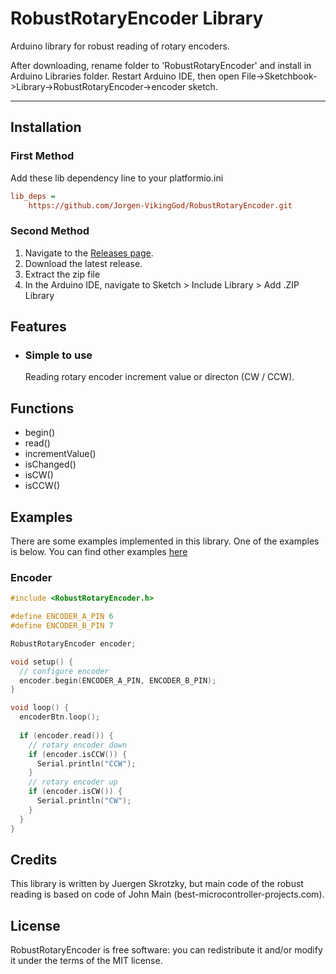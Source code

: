 # RobustRotaryEncoder Library

Arduino library for robust reading of rotary encoders.

After downloading, rename folder to 'RobustRotaryEncoder' and install in Arduino Libraries folder. Restart Arduino IDE, then open File->Sketchbook->Library->RobustRotaryEncoder->encoder sketch.

---

## Installation

### First Method

Add these lib dependency line to your platformio.ini

```ini
lib_deps =
    https://github.com/Jorgen-VikingGod/RobustRotaryEncoder.git
```

### Second Method

1. Navigate to the [Releases page](https://github.com/Jorgen-VikingGod/RobustRotaryEncoder/releases).
1. Download the latest release.
1. Extract the zip file
1. In the Arduino IDE, navigate to Sketch > Include Library > Add .ZIP Library

## Features

- ### Simple to use

  Reading rotary encoder increment value or directon (CW / CCW).

## Functions

- begin()
- read()
- incrementValue()
- isChanged()
- isCW()
- isCCW()

## Examples

There are some examples implemented in this library. One of the examples is below. You can find other examples [here](https://github.com/Jorgen-VikingGod/RobustRotaryEncoder/tree/master/examples)

### Encoder

```Cpp
#include <RobustRotaryEncoder.h>

#define ENCODER_A_PIN 6
#define ENCODER_B_PIN 7

RobustRotaryEncoder encoder;

void setup() {
  // configure encoder
  encoder.begin(ENCODER_A_PIN, ENCODER_B_PIN);
}

void loop() {
  encoderBtn.loop();
  
  if (encoder.read()) {
    // rotary encoder down
    if (encoder.isCCW()) {
      Serial.println("CCW");
    }
    // rotary encoder up
    if (encoder.isCW()) {
      Serial.println("CW");
    }
  }
}
```

## Credits

This library is written by Juergen Skrotzky, but main code of the robust reading is based on code of John Main (best-microcontroller-projects.com).

## License

RobustRotaryEncoder is free software: you can redistribute it and/or modify it under the terms of the MIT license. 

